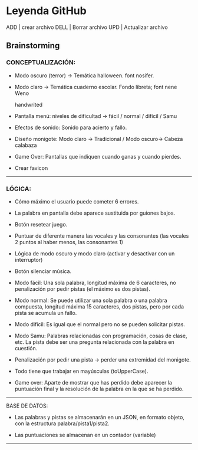 # Leyenda GitHub

ADD | crear archivo
DELL | Borrar archivo
UPD | Actualizar archivo

## Brainstorming

### CONCEPTUALIZACIÓN:

- Modo oscuro (terror) -> Temática halloween. font nosifer.

- Modo claro -> Temática cuaderno escolar. Fondo libreta; font <h>nene Weno</h> <p>handwrited</p>

- Pantalla menú: niveles de dificultad -> fácil / normal / difícil / Samu

- Efectos de sonido: Sonido para acierto y fallo.

- Diseño monigote: Modo claro -> Tradicional / Modo oscuro-> Cabeza calabaza

- Game Over: Pantallas que indiquen cuando ganas y cuando pierdes.

- Crear favicon

---

### LÓGICA:

- Cómo máximo el usuario puede cometer 6 errores.

- La palabra en pantalla debe aparece sustituida por guiones bajos.

- Botón resetear juego.

- Puntuar de diferente manera las vocales y las consonantes (las vocales 2 puntos al haber menos, las consonantes 1)

- Lógica de modo oscuro y modo claro (activar y desactivar con un interruptor)

- Botón silenciar música.

- Modo fácil: Una sola palabra, longitud máxima de 6 caracteres, no penalización por pedir pistas (el máximo es dos pistas).

- Modo normal: Se puede utilizar una sola palabra o una palabra compuesta, longitud máxima 15 caracteres, dos pistas, pero por cada pista se acumula un fallo.

- Modo difícil: Es igual que el normal pero no se pueden solicitar pistas.

- Modo Samu: Palabras relacionadas con programación, cosas de clase, etc. La pista debe ser una pregunta relacionada con la palabra en cuestión.

- Penalización por pedir una pista -> perder una extremidad del monigote.

- Todo tiene que trabajar en mayúsculas (toUpperCase).

- Game over: Aparte de mostrar que has perdido debe aparecer la puntuación final y la resolución de la palabra en la que se ha perdido.

---

BASE DE DATOS:

- Las palabras y pistas se almacenarán en un JSON, en formato objeto, con la estructura palabra/pista1/pista2.

- Las puntuaciones se almacenan en un contador (variable)

---